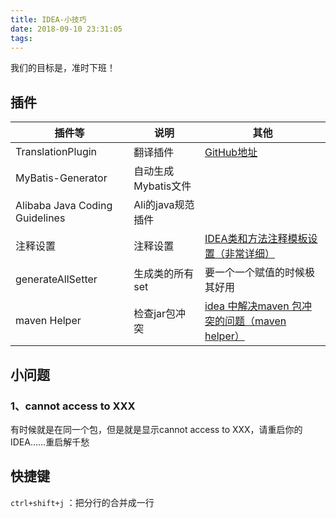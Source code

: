 ```yaml
---
title: IDEA-小技巧
date: 2018-09-10 23:31:05
tags:
---
```


我们的目标是，准时下班！

<!--more-->



## 插件

| 插件等                         | 说明                | 其他                                                         |
| ------------------------------ | ------------------- | ------------------------------------------------------------ |
| TranslationPlugin              | 翻译插件            | [GitHub地址](https://yiiguxing.github.io/TranslationPlugin/index.html) |
| MyBatis-Generator              | 自动生成Mybatis文件 |                                                              |
| Alibaba Java Coding Guidelines | Ali的java规范插件   |                                                              |
| 注释设置                       | 注释设置            | [IDEA类和方法注释模板设置（非常详细）](https://blog.csdn.net/xiaoliulang0324/article/details/79030752) |
| generateAllSetter              | 生成类的所有set     | 要一个一个赋值的时候极其好用                                 |
| maven Helper                   | 检查jar包冲突       | [idea 中解决maven 包冲突的问题（maven helper）](https://blog.csdn.net/sunpeng_sp/article/details/77393348) |



## 小问题

### 1、cannot access to XXX

有时候就是在同一个包，但是就是显示cannot access to XXX，请重启你的IDEA……重启解千愁





## 快捷键

`ctrl+shift+j`   ：把分行的合并成一行
